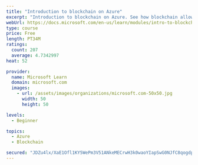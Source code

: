 ```yaml
---
title: "Introduction to blockchain on Azure"
excerpt: "Introduction to blockchain on Azure. See how blockchain allows business partners to trust each other's data without a central authority. You'll also learn a bit about how blockchain works. The goal is to help you decide if blockchain is a good choice for your scenario."
webUrl: https://docs.microsoft.com/en-us/learn/modules/intro-to-blockchain/
type: course
price: Free
length: PT34M
ratings:
  count: 207
  average: 4.7342997
heat: 52

provider:
  name: Microsoft Learn
  domain: microsoft.com
  images:
    - url: /assets/images/organizations/microsoft.com-50x50.jpg
      width: 50
      height: 50

levels:
  - Beginner

topics:
  - Azure
  - Blockchain

secured: "JDZu4lx/XaE1Ofl1KY5WePm3V51ANkeMECrwH3k0waoYIapSwG0NJfC8qogdp31O8lloXIXYn0NW/QXwAPJZ1uvfdIvDu+IchOPFDp89azPxqC/rIv7uT3VMcLiF8A9Zx6Ut1r2okQgggAFixH/hHqWYmiqvz0iiTmcqSPz5ropom5H1PJ8ppMeQMqj8SFrwHenLwENRnWmW+F3k0BI4Jg6O85dv9A/eLozLpIr7Eigb3lj8bxLSq9ROzse2Zih2AMZad4qnQzyxzySsrpXiOC8KdPEbmffYQArfDW8k4fX/uN1OsZ8xnM7ysizVt8kw8UbZ1rVbhqUWOwYJP2kZZXuO5hl65/0dLydnYIBW73lAi4VT/o+vaaXZUcrrdb7h6yF1tPpRfIDjnE6oV2zLM+JnOHDuDg7uyCDShAkhdPk=;T9NLQa6YwNIl+31+FJTDTA=="
---
```



